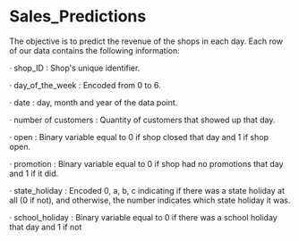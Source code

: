 # Sales_Predictions

The objective is to predict the revenue of the shops in each day. Each row of our data contains the following information:

·       shop_ID : Shop's unique identifier.

·       day_of_the_week : Encoded from 0 to 6.

·       date : day, month and year of the data point.

·       number of customers : Quantity of customers that showed up that day.

·       open : Binary variable equal to 0 if shop closed that day and 1 if shop open.

·       promotion : Binary variable equal to 0 if shop had no promotions that day and 1 if it did.

·       state_holiday : Encoded 0, a, b, c indicating if there was a state holiday at all (0 if not), and otherwise, the number indicates which state holiday it was.

·       school_holiday : Binary variable equal to 0 if there was a school holiday that day and 1 if not
